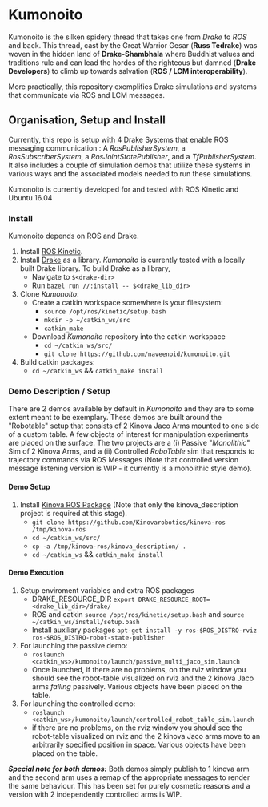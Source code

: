 # Kumonoito
Kumonoito is the silken spidery thread that takes one from *Drake* to *ROS* and back. This thread, cast by the Great Warrior Gesar (**Russ Tedrake**) was woven in the hidden land of **Drake-Shambhala** where Buddhist values and traditions rule and can lead the hordes of the righteous but damned (**Drake Developers**) to climb up towards salvation (**ROS / LCM interoperability**).

More practically, this repository exemplifies Drake simulations and systems that communicate via ROS and LCM messages.

## Organisation, Setup and Install
Currently, this repo is setup with 4 Drake Systems that enable ROS messaging communication : A _RosPublisherSystem_, a _RosSubscriberSystem_, a _RosJointStatePublisher_, and a _TfPublisherSystem_.
It also includes a couple of simulation demos that utilize these systems in various ways and the associated models needed
to run these simulations.

Kumonoito is currently developed for and tested with ROS Kinetic and Ubuntu 16.04

### Install
Kumonoito depends on ROS and Drake.
1. Install [ROS Kinetic](http://wiki.ros.org/kinetic/Installation/Ubuntu).
1. Install [Drake](http://drake.mit.edu/from_source.html) as a library. *Kumonoito* is currently tested with a locally built Drake library.
To build Drake as a library,
    + Navigate to `$<drake-dir>`
    + Run `bazel run //:install -- $<drake_lib_dir>`
1. Clone *Kumonoito*:
    + Create a catkin workspace somewhere is your filesystem:
       + `source /opt/ros/kinetic/setup.bash`
       + `mkdir -p ~/catkin_ws/src`
       + `catkin_make`
    + Download *Kumonoito* repository into the catkin workspace
       + `cd ~/catkin_ws/src/`
       + `git clone https://github.com/naveenoid/kumonoito.git`
1. Build catkin packages:
    + `cd ~/catkin_ws` && `catkin_make install`

### Demo Description / Setup
There are 2 demos available by default in *Kumonoito* and they are to some
extent meant to be exemplary. These demos are built around the "Robotable"
setup that consists of 2 Kinova Jaco Arms mounted to one side of a custom
table. A few objects of interest for manipulation experiments are placed on the
surface. The two projects are a (i) Passive "*Monolithic*" Sim of 2 Kinova
Arms, and a (ii) Controlled *RoboTable* sim that responds to trajectory
commands via ROS Messages (Note that controlled version message listening
version is WIP - it currently is a monolithic style demo).

#### Demo Setup
1. Install [Kinova ROS Package](https://github.com/Kinovarobotics/kinova-ros) (Note that only the kinova_description project is required at this stage).
    + `git clone https://github.com/Kinovarobotics/kinova-ros /tmp/kinova-ros`
    + `cd ~/catkin_ws/src/`
    + `cp -a /tmp/kinova-ros/kinova_description/ .`
    + `cd ~/catkin_ws` && `catkin_make install`

#### Demo Execution
1. Setup enviroment variables and extra ROS packages
    + DRAKE_RESOURCE_DIR `export DRAKE_RESOURCE_ROOT=<drake_lib_dir>/drake/`
    + ROS and catkin `source /opt/ros/kinetic/setup.bash` and `source ~/catkin_ws/install/setup.bash`
    + Install auxiliary packages `apt-get install -y ros-$ROS_DISTRO-rviz ros-$ROS_DISTRO-robot-state-publisher`
2. For launching the passive demo:
    + `roslaunch  <catkin_ws>/kumonoito/launch/passive_multi_jaco_sim.launch`
    + Once launched, if there are no problems, on the rviz window you should see the robot-table visualized on rviz and the 2 kinova Jaco arms *falling* passively. Various objects have been placed on the table.
3. For launching the controlled demo:
    + `roslaunch <catkin_ws>/kumonoito/launch/controlled_robot_table_sim.launch`
    + if there are no problems, on the rviz window you should see the robot-table visualized on rviz and the 2 kinova Jaco arms move to an arbitrarily specified position in space. Various objects have been placed on the table.

***Special note for both demos:***
Both demos simply publish to 1 kinova arm and the second arm uses a remap of
the appropriate messages to render the same behaviour. This has been set for
purely cosmetic reasons and a version with 2 independently controlled arms is
WIP.
